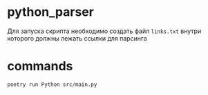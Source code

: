 # python_parser
Для запуска скрипта необходимо создать файл `links.txt` внутри которого должны лежать ссылки для парсинга

# commands 
`poetry run Python src/main.py`

